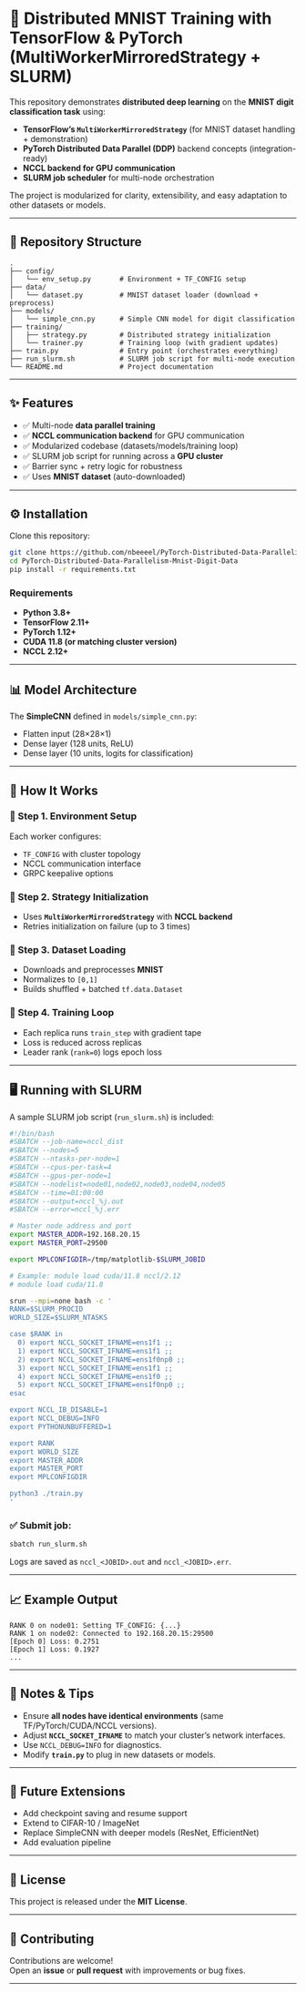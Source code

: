 # 🚀 Distributed MNIST Training with TensorFlow & PyTorch (MultiWorkerMirroredStrategy + SLURM)

This repository demonstrates **distributed deep learning** on the **MNIST digit classification task** using:

- **TensorFlow’s `MultiWorkerMirroredStrategy`** (for MNIST dataset handling + demonstration)
- **PyTorch Distributed Data Parallel (DDP)** backend concepts (integration-ready)
- **NCCL backend for GPU communication**
- **SLURM job scheduler** for multi-node orchestration

The project is modularized for clarity, extensibility, and easy adaptation to other datasets or models.

---

## 📂 Repository Structure

```
.
├── config/
│   └── env_setup.py       # Environment + TF_CONFIG setup
├── data/
│   └── dataset.py         # MNIST dataset loader (download + preprocess)
├── models/
│   └── simple_cnn.py      # Simple CNN model for digit classification
├── training/
│   ├── strategy.py        # Distributed strategy initialization
│   └── trainer.py         # Training loop (with gradient updates)
├── train.py               # Entry point (orchestrates everything)
├── run_slurm.sh           # SLURM job script for multi-node execution
└── README.md              # Project documentation
```

---

## ✨ Features

- ✅ Multi-node **data parallel training**
- ✅ **NCCL communication backend** for GPU communication
- ✅ Modularized codebase (datasets/models/training loop)
- ✅ SLURM job script for running across a **GPU cluster**
- ✅ Barrier sync + retry logic for robustness
- ✅ Uses **MNIST dataset** (auto-downloaded)

---

## ⚙️ Installation

Clone this repository:

```bash
git clone https://github.com/nbeeeel/PyTorch-Distributed-Data-Parallelism-Mnist-Digit-Data.git
cd PyTorch-Distributed-Data-Parallelism-Mnist-Digit-Data
pip install -r requirements.txt
```

### Requirements

- **Python 3.8+**
- **TensorFlow 2.11+**
- **PyTorch 1.12+**
- **CUDA 11.8 (or matching cluster version)**
- **NCCL 2.12+**

---

## 📊 Model Architecture

The **SimpleCNN** defined in `models/simple_cnn.py`:

- Flatten input (28×28×1)
- Dense layer (128 units, ReLU)
- Dense layer (10 units, logits for classification)

---

## 🧩 How It Works

### 🔹 Step 1. Environment Setup
Each worker configures:
- `TF_CONFIG` with cluster topology
- NCCL communication interface
- GRPC keepalive options

### 🔹 Step 2. Strategy Initialization
- Uses **`MultiWorkerMirroredStrategy`** with **NCCL backend**
- Retries initialization on failure (up to 3 times)

### 🔹 Step 3. Dataset Loading
- Downloads and preprocesses **MNIST**
- Normalizes to `[0,1]`
- Builds shuffled + batched `tf.data.Dataset`

### 🔹 Step 4. Training Loop
- Each replica runs `train_step` with gradient tape
- Loss is reduced across replicas
- Leader rank (`rank=0`) logs epoch loss

---

## 🖥️ Running with SLURM

A sample SLURM job script (`run_slurm.sh`) is included:

```bash
#!/bin/bash
#SBATCH --job-name=nccl_dist
#SBATCH --nodes=5
#SBATCH --ntasks-per-node=1
#SBATCH --cpus-per-task=4
#SBATCH --gpus-per-node=1
#SBATCH --nodelist=node01,node02,node03,node04,node05
#SBATCH --time=01:00:00
#SBATCH --output=nccl_%j.out
#SBATCH --error=nccl_%j.err

# Master node address and port
export MASTER_ADDR=192.168.20.15
export MASTER_PORT=29500

export MPLCONFIGDIR=/tmp/matplotlib-$SLURM_JOBID

# Example: module load cuda/11.8 nccl/2.12
# module load cuda/11.8

srun --mpi=none bash -c '
RANK=$SLURM_PROCID
WORLD_SIZE=$SLURM_NTASKS

case $RANK in
  0) export NCCL_SOCKET_IFNAME=ens1f1 ;;
  1) export NCCL_SOCKET_IFNAME=ens1f1 ;;
  2) export NCCL_SOCKET_IFNAME=ens1f0np0 ;;
  3) export NCCL_SOCKET_IFNAME=ens1f1 ;;
  4) export NCCL_SOCKET_IFNAME=ens1f0 ;;
  5) export NCCL_SOCKET_IFNAME=ens1f0np0 ;;
esac

export NCCL_IB_DISABLE=1
export NCCL_DEBUG=INFO
export PYTHONUNBUFFERED=1

export RANK
export WORLD_SIZE
export MASTER_ADDR
export MASTER_PORT
export MPLCONFIGDIR

python3 ./train.py
'
```

### ✅ Submit job:

```bash
sbatch run_slurm.sh
```

Logs are saved as `nccl_<JOBID>.out` and `nccl_<JOBID>.err`.

---

## 📈 Example Output

```text
RANK 0 on node01: Setting TF_CONFIG: {...}
RANK 1 on node02: Connected to 192.168.20.15:29500
[Epoch 0] Loss: 0.2751
[Epoch 1] Loss: 0.1927
...
```

---

## 📌 Notes & Tips

- Ensure **all nodes have identical environments** (same TF/PyTorch/CUDA/NCCL versions).
- Adjust **`NCCL_SOCKET_IFNAME`** to match your cluster’s network interfaces.
- Use `NCCL_DEBUG=INFO` for diagnostics.
- Modify **`train.py`** to plug in new datasets or models.

---

## 🔮 Future Extensions

- Add checkpoint saving and resume support
- Extend to CIFAR-10 / ImageNet
- Replace SimpleCNN with deeper models (ResNet, EfficientNet)
- Add evaluation pipeline

---

## 📜 License

This project is released under the **MIT License**.

---

## 🤝 Contributing

Contributions are welcome!  
Open an **issue** or **pull request** with improvements or bug fixes.

---
